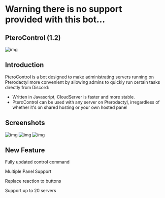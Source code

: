 # Warning there is no support provided with this bot...
## PteroControl (1.2) 

![img](https://media.discordapp.net/attachments/796243715014131714/857837120252411904/20210625_111805.jpg)

Introduction
-------------

PteroControl is a bot designed to make administrating servers running on Pterodactyl more convenient by allowing admins to quickly run certain tasks directly from Discord:

* Written in Javascript, CloudServer is faster and more stable.
* PteroControl can be used with any server on Pterodactyl, irregardless of whether it's on shared hosting or your own hosted panel

Screenshots
-------------

![img](https://media.discordapp.net/attachments/858987249218486274/858998561395834880/IMG_20210628_161250.jpg)
![img](https://media.discordapp.net/attachments/858987249218486274/858998561152827402/Screenshot_2021-06-28-16-13-21-29_572064f74bd5f9fa804b05334aa4f912.jpg)
![img](https://media.discordapp.net/attachments/858987249218486274/858998561643036682/IMG_20210628_161217.jpg)


## New Feature

Fully updated control command

Multiple Panel Support

Replace reaction to buttons

Support up to 20 servers
